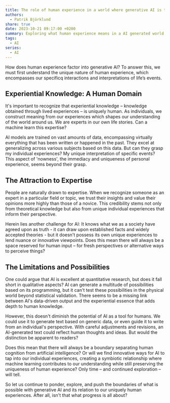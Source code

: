```yaml
---
title: The role of human experience in a world where generative AI is the writer
authors:
  - Patrik Björklund
share: true
date: 2023-10-21 09:17:00 +0200
summary: Exploring what human experience means in a AI generated world
tags:
  - AI
series:
  - AI
---
```

How does human experience factor into generative AI? To answer this, we must first understand the unique nature of human experience, which encompasses our specificq interactions and interpretations of life’s events.

## Experiential Knowledge: A Human Domain

It's important to recognize that experiential knowledge – knowledge obtained through lived experiences – is uniquely human. As individuals, we construct meaning from our experiences which shapes our understanding of the world around us. We are experts in our own life stories. Can a machine learn this expertise?

AI models are trained on vast amounts of data, encompassing virtually everything that has been written or happened in the past. They excel at generalizing across various subjects based on this data. But can they grasp my individual experiences? My unique interpretation of specific events? This aspect of 'nowness', the immediacy and uniqueness of personal experience, seems beyond their grasp.

## The Attraction to Expertise

People are naturally drawn to expertise. When we recognize someone as an expert in a particular field or topic, we trust their insights and value their opinions more highly than those of a novice. This credibility stems not only from theoretical knowledge but also from unique individual experiences that inform their perspective.

Herein lies another challenge for AI: It knows what we as a society have agreed upon as truth - it can draw upon established facts and widely accepted theories - but it doesn't possess its own unique experiences to lend nuance or innovative viewpoints. Does this mean there will always be a space reserved for human input – for fresh perspectives or alternative ways to perceive things?

## The Limitations and Possibilities

One could argue that AI is excellent at quantitative research, but does it fall short in qualitative aspects? AI can generate a multitude of possibilities based on its programming, but it can't test these possibilities in the physical world beyond statistical validation. There seems to be a missing link between AI's data-driven output and the experiential essence that adds depth to human knowledge.

However, this doesn't diminish the potential of AI as a tool for humans. We could use it to generate text based on generic data, or even guide it to write from an individual's perspective. With careful adjustments and revisions, an AI-generated text could reflect human thoughts and ideas. But would the distinction be apparent to readers?

Does this mean that there will always be a boundary separating human cognition from artificial intelligence? Or will we find innovative ways for AI to tap into our individual experiences, creating a symbiotic relationship where machine learning contributes to our understanding while still preserving the uniqueness of human experience? Only time – and continued exploration – will tell.

So let us continue to ponder, explore, and push the boundaries of what is possible with generative AI and its relation to our uniquely human experiences. After all, isn't that what progress is all about?